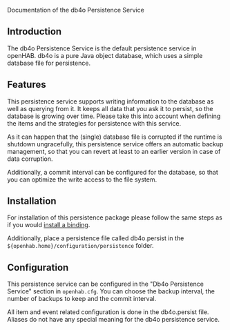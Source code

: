 Documentation of the db4o Persistence Service

## Introduction

The db4o Persistence Service is the default persistence service in openHAB. db4o is a pure Java object database, which uses a simple database file for persistence. 

## Features

This persistence service supports writing information to the database as well as querying from it.
It keeps all data that you ask it to persist, so the database is growing over time. Please take this into account when defining the items and the strategies for persistence with this service.

As it can happen that the (single) database file is corrupted if the runtime is shutdown ungracefully, this persistence service offers an automatic backup management, so that you can revert at least to an earlier version in case of data corruption.

Additionally, a commit interval can be configured for the database, so that you can optimize the write access to the file system.

## Installation

For installation of this persistence package please follow the same steps as if you would [install a binding](Bindings).

Additionally, place a persistence file called db4o.persist in the `${openhab.home}/configuration/persistence` folder.

## Configuration

This persistence service can be configured in the "Db4o Persistence Service" section in `openhab.cfg`.
You can choose the backup interval, the number of backups to keep and the commit interval.

All item and event related configuration is done in the db4o.persist file. Aliases do not have any special meaning for the db4o persistence service.